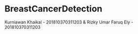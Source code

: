 # BreastCancerDetection
Kurniawan Khaikal - 201810370311203 &amp; Rizky Umar Faruq Ely - 201810370311203
